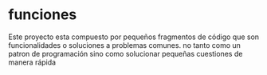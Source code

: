 # funciones
Este proyecto esta compuesto por pequeños fragmentos de código que son funcionalidades o soluciones a problemas comunes. no tanto como un patron de programación sino como solucionar pequeñas cuestiones de manera rápida  
